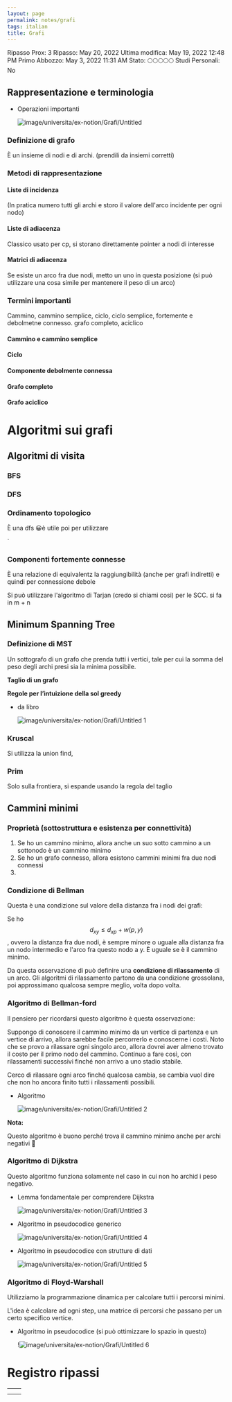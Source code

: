 ```yaml
---
layout: page
permalink: notes/grafi
tags: italian
title: Grafi
---
```


Ripasso Prox: 3
Ripasso: May 20, 2022
Ultima modifica: May 19, 2022 12:48 PM
Primo Abbozzo: May 3, 2022 11:31 AM
Stato: 🌕🌕🌕🌕🌕
Studi Personali: No

## Rappresentazione e terminologia

- Operazioni importanti

    <img src="/images/notes/image/universita/ex-notion/Grafi/Untitled.png" alt="image/universita/ex-notion/Grafi/Untitled">

### Definizione di grafo
È un insieme di nodi e di archi. (prendili da insiemi corretti)

### Metodi di rappresentazione
#### Liste di incidenza

(In pratica numero tutti gli archi e storo il valore dell'arco incidente per ogni nodo)

#### Liste di adiacenza

Classico usato per cp, si storano direttamente pointer a nodi di interesse

#### Matrici di adiacenza

Se esiste un arco fra due nodi, metto un uno in questa posizione (si può utilizzare una cosa simile per mantenere il peso di un arco)

### Termini importanti

Cammino, cammino semplice, ciclo, ciclo semplice, fortemente e debolmetne connesso. grafo completo, aciclico

#### Cammino e cammino semplice

#### Ciclo

#### Componente debolmente connessa
#### Grafo completo
#### Grafo aciclico


# Algoritmi sui grafi
## Algoritmi di visita

### BFS

### DFS

### Ordinamento topologico

È una dfs 😀è utile poi per utilizzare

`

### Componenti fortemente connesse

È una relazione di equivalentz la raggiungibilità (anche per grafi indiretti) e quindi per connessione debole

Si può utilizzare l'algoritmo di Tarjan (credo si chiami cosi) per le SCC. si fa in m + n

## Minimum Spanning Tree

### Definizione di MST

Un sottografo di un grafo che prenda tutti i vertici, tale per cui la somma del peso degli archi presi sia la minima possibile.

**Taglio di un grafo**

**Regole per l’intuizione della sol greedy**

- da libro

    <img src="/images/notes/image/universita/ex-notion/Grafi/Untitled 1.png" alt="image/universita/ex-notion/Grafi/Untitled 1">


### Kruscal

Si utilizza la union find,

### Prim

Solo sulla frontiera, si espande usando la regola del taglio

## Cammini minimi

### Proprietà (sottostruttura e esistenza per connettività)

1. Se ho un cammino minimo, allora anche un suo sotto cammino a un sottonodo è un cammino minimo
2. Se ho un grafo connesso, allora esistono cammini minimi fra due nodi connessi
3.

### Condizione di Bellman

Questa è una condizione sul valore della distanza fra i nodi dei grafi:

Se ho $$d_{xy} \leq d_{xp} + w(p, y)$$, ovvero la distanza fra due nodi, è sempre minore o uguale alla distanza fra un nodo intermedio e l'arco fra questo nodo a y. È uguale se è il cammino minimo.

Da questa osservazione di può definire una **condizione di rilassamento** di un arco.
Gli algoritmi di rilassamento partono da una condizione grossolana, poi approssimano qualcosa sempre meglio, volta dopo volta.

### Algoritmo di Bellman-ford

Il pensiero per ricordarsi questo algoritmo è questa osservazione:

Suppongo di conoscere il cammino minimo da un vertice di partenza e un vertice di arrivo, allora sarebbe facile percorrerlo e conoscerne i costi. Noto che se provo a rilassare ogni singolo arco, allora dovrei aver almeno trovato il costo per il primo nodo del cammino. Continuo a fare così, con rilassamenti successivi finché non arrivo a uno stadio stabile.

Cerco di rilassare ogni arco finché qualcosa cambia, se cambia vuol dire che non ho ancora finito tutti i rilassamenti possibili.

- Algoritmo

    <img src="/images/notes/image/universita/ex-notion/Grafi/Untitled 2.png" alt="image/universita/ex-notion/Grafi/Untitled 2">


**Nota:**

Questo algoritmo è buono perché trova il cammino minimo anche per archi negativi 🌠

### Algoritmo di Dijkstra

Questo algoritmo funziona solamente nel caso in cui non ho archid i peso negativo.

- Lemma fondamentale per comprendere Dijkstra

    <img src="/images/notes/image/universita/ex-notion/Grafi/Untitled 3.png" alt="image/universita/ex-notion/Grafi/Untitled 3">

- Algoritmo in pseudocodice generico

    <img src="/images/notes/image/universita/ex-notion/Grafi/Untitled 4.png" alt="image/universita/ex-notion/Grafi/Untitled 4">

- Algoritmo in pseudocodice con strutture di dati

    <img src="/images/notes/image/universita/ex-notion/Grafi/Untitled 5.png" alt="image/universita/ex-notion/Grafi/Untitled 5">


### Algoritmo di Floyd-Warshall

Utilizziamo la programmazione dinamica per calcolare tutti i percorsi minimi.

L'idea è calcolare ad ogni step, una matrice di percorsi che passano per un certo specifico vertice.

- Algoritmo in pseudocodice (si può ottimizzare lo spazio in questo)

    !<img src="/images/notes/image/universita/ex-notion/Grafi/Untitled 6.png" alt="image/universita/ex-notion/Grafi/Untitled 6">


# Registro ripassi
|  |  |
| --- | --- |
|  |  |
|  |  |